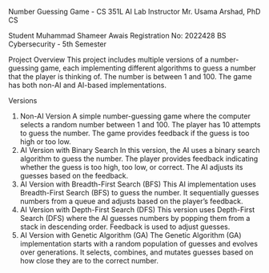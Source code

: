 Number Guessing Game - CS 351L AI Lab
Instructor
Mr. Usama Arshad, PhD CS

Student
Muhammad Shameer Awais
Registration No: 2022428
BS Cybersecurity - 5th Semester

Project Overview
This project includes multiple versions of a number-guessing game, each implementing different algorithms to guess a number that the player is thinking of. The number is between 1 and 100. The game has both non-AI and AI-based implementations.

Versions
1. Non-AI Version
A simple number-guessing game where the computer selects a random number between 1 and 100. The player has 10 attempts to guess the number. The game provides feedback if the guess is too high or too low.
2. AI Version with Binary Search
In this version, the AI uses a binary search algorithm to guess the number. The player provides feedback indicating whether the guess is too high, too low, or correct. The AI adjusts its guesses based on the feedback.
3. AI Version with Breadth-First Search (BFS)
This AI implementation uses Breadth-First Search (BFS) to guess the number. It sequentially guesses numbers from a queue and adjusts based on the player’s feedback.
4. AI Version with Depth-First Search (DFS)
This version uses Depth-First Search (DFS) where the AI guesses numbers by popping them from a stack in descending order. Feedback is used to adjust guesses.
5. AI Version with Genetic Algorithm (GA)
The Genetic Algorithm (GA) implementation starts with a random population of guesses and evolves over generations. It selects, combines, and mutates guesses based on how close they are to the correct number.
